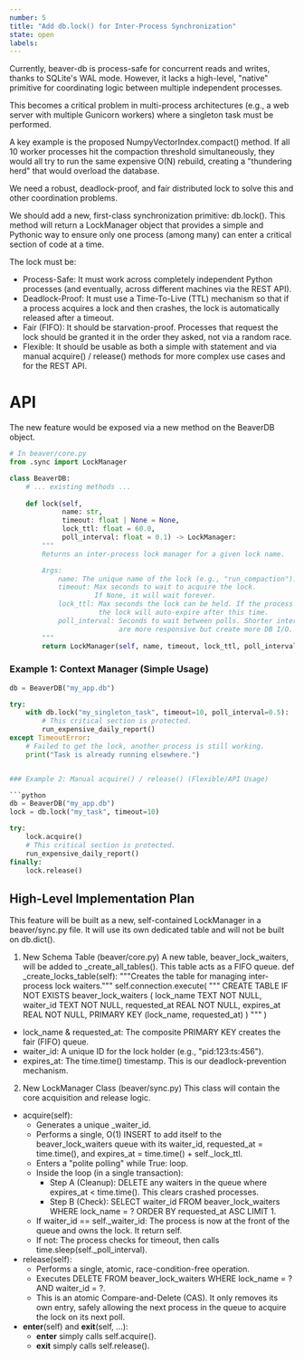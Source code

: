 ```yaml
---
number: 5
title: "Add db.lock() for Inter-Process Synchronization"
state: open
labels:
---
```


Currently, beaver-db is process-safe for concurrent reads and writes, thanks to SQLite's WAL mode. However, it lacks a high-level, "native" primitive for coordinating logic between multiple independent processes.

This becomes a critical problem in multi-process architectures (e.g., a web server with multiple Gunicorn workers) where a singleton task must be performed. 

A key example is the proposed NumpyVectorIndex.compact() method. If all 10 worker processes hit the compaction threshold simultaneously, they would all try to run the same expensive O(N) rebuild, creating a "thundering herd" that would overload the database.

We need a robust, deadlock-proof, and fair distributed lock to solve this and other coordination problems.

We should add a new, first-class synchronization primitive: db.lock(). This method will return a LockManager object that provides a simple and Pythonic way to ensure only one process (among many) can enter a critical section of code at a time.

The lock must be:

 * Process-Safe: It must work across completely independent Python processes (and eventually, across different machines via the REST API).
 * Deadlock-Proof: It must use a Time-To-Live (TTL) mechanism so that if a process acquires a lock and then crashes, the lock is automatically released after a timeout.
 * Fair (FIFO): It should be starvation-proof. Processes that request the lock should be granted it in the order they asked, not via a random race.
 * Flexible: It should be usable as both a simple with statement and via manual acquire() / release() methods for more complex use cases and for the REST API.

# API

The new feature would be exposed via a new method on the BeaverDB object.

```python
# In beaver/core.py
from .sync import LockManager

class BeaverDB:
    # ... existing methods ...
    
    def lock(self, 
             name: str, 
             timeout: float | None = None, 
             lock_ttl: float = 60.0,
             poll_interval: float = 0.1) -> LockManager:
        """
        Returns an inter-process lock manager for a given lock name.

        Args:
            name: The unique name of the lock (e.g., "run_compaction").
            timeout: Max seconds to wait to acquire the lock. 
                     If None, it will wait forever.
            lock_ttl: Max seconds the lock can be held. If the process crashes,
                      the lock will auto-expire after this time.
            poll_interval: Seconds to wait between polls. Shorter intervals
                           are more responsive but create more DB I/O.
        """
        return LockManager(self, name, timeout, lock_ttl, poll_interval)
```

### Example 1: Context Manager (Simple Usage)

```python
db = BeaverDB("my_app.db")

try:
    with db.lock("my_singleton_task", timeout=10, poll_interval=0.5):
        # This critical section is protected.
        run_expensive_daily_report()
except TimeoutError:
    # Failed to get the lock, another process is still working.
    print("Task is already running elsewhere.")


### Example 2: Manual acquire() / release() (Flexible/API Usage)

```python
db = BeaverDB("my_app.db")
lock = db.lock("my_task", timeout=10)

try:
    lock.acquire()
    # This critical section is protected.
    run_expensive_daily_report()
finally:
    lock.release()
```

## High-Level Implementation Plan

This feature will be built as a new, self-contained LockManager in a beaver/sync.py file. It will use its own dedicated table and will not be built on db.dict().

1. New Schema Table (beaver/core.py)
A new table, beaver_lock_waiters, will be added to _create_all_tables(). This table acts as a FIFO queue.
def _create_locks_table(self):
    """Creates the table for managing inter-process lock waiters."""
    self.connection.execute(
        """
        CREATE TABLE IF NOT EXISTS beaver_lock_waiters (
            lock_name TEXT NOT NULL,
            waiter_id TEXT NOT NULL,
            requested_at REAL NOT NULL,
            expires_at REAL NOT NULL,
            PRIMARY KEY (lock_name, requested_at)
        )
        """
    )

 * lock_name & requested_at: The composite PRIMARY KEY creates the fair (FIFO) queue.
 * waiter_id: A unique ID for the lock holder (e.g., "pid:123:ts:456").
 * expires_at: The time.time() timestamp. This is our deadlock-prevention mechanism.
2. New LockManager Class (beaver/sync.py)
This class will contain the core acquisition and release logic.
 * acquire(self):
   * Generates a unique _waiter_id.
   * Performs a single, O(1) INSERT to add itself to the beaver_lock_waiters queue with its waiter_id, requested_at = time.time(), and expires_at = time.time() + self._lock_ttl.
   * Enters a "polite polling" while True: loop.
   * Inside the loop (in a single transaction):
     * Step A (Cleanup): DELETE any waiters in the queue where expires_at < time.time(). This clears crashed processes.
     * Step B (Check): SELECT waiter_id FROM beaver_lock_waiters WHERE lock_name = ? ORDER BY requested_at ASC LIMIT 1.
   * If waiter_id == self._waiter_id: The process is now at the front of the queue and owns the lock. It return self.
   * If not: The process checks for timeout, then calls time.sleep(self._poll_interval).
 * release(self):
   * Performs a single, atomic, race-condition-free operation.
   * Executes DELETE FROM beaver_lock_waiters WHERE lock_name = ? AND waiter_id = ?.
   * This is an atomic Compare-and-Delete (CAS). It only removes its own entry, safely allowing the next process in the queue to acquire the lock on its next poll.
 * __enter__(self) and __exit__(self, ...):
   * __enter__ simply calls self.acquire().
   * __exit__ simply calls self.release().
